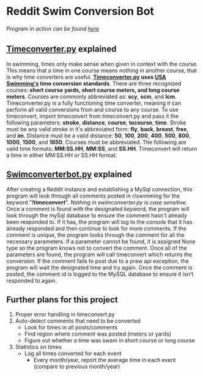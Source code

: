 # Reddit Swim Conversion Bot
###### Program in action can be found [here](https://www.reddit.com/user/SwimConverter/)
## [Timeconverter.py](python/timeconverter.py) explained
In swimming, times only make sense when given in context with the course. This means that a time in one course means nothing in another course, that is why time converters are useful. **[Timeconverter.py](python/timeconverter.py) uses [USA Swimming's](https://support.teamunify.com/en/articles/260-course-conversion-of-timesfactoring-of-times) time conversion standards**. There are three recognized courses: **short course yards, short course meters, and long course meters**. Courses are commonly abbreviated as: **scy**, **scm**, and **lcm**. Timeconverter.py is a fully functioning time converter, meaning it can perform all valid conversions from and course to any course. To use timeconvert, import timeconvert from timeconvert.py and pass it the following parameters: **stroke**, **distance**, **course**, **tocourse**, **time**. Stroke must be any valid stroke in it's abbreviated form: **fly**, **back**, **breast**, **free**, and **im**. Distance must be a valid distance: **50**, **100**, **200**, **400**, **500**, **800**, **1000**, **1500**, and **1650**. Courses must be abbreviated. The following are valid time formats: **MM:SS.HH**, **MM:SS**, and **SS.HH**. Timeconvert will return a time in either MM:SS.HH or SS.HH format.
## [Swimconverterbot.py](python/swimconverterbot.py) explained
After creating a Reddit instance and establishing a MySql connection, this program will look through all comments posted in r/swimming for the keyword "***!timeconvert***". *Nothing in swimconverter.py is case sensitive*. Once a comment is found with the designated keyword, the program will look through the mySql database to ensure the comment hasn't already been responded to. If it has, the program will log to the console that it has already responded and then continue to look for more comments. If the comment is unique, the program looks through the comment for all the necessary parameters. If a parameter cannot be found, it is assigned None type so the program knows not to convert the comment. Once all of the parameters are found, the program will call timeconvert which returns the conversion. If the comment fails to post due to a praw api exception, the program will wait the designated time and try again. Once the comment is posted, the comment id is logged to the MySQL database to ensure it isn't responded to again.
## Further plans for this project
1. Proper error handling in timeconvert.py
2. Auto-detect comments that need to be converted
   - Look for times in all posts/comments
   - Find region where comment was posted (meters or yards)
   - Figure out whether a time was swam in short course or long course
 3. Statistics on times
    - Log all times converted for each event
      - Every month/year, report the average time in each event (compare to previous month/year)
